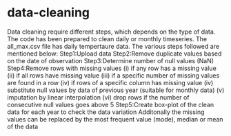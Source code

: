 # data-cleaning
Data cleaning require different steps, which depends on the type of data. The code has been prepared to clean daily or monthly timeseries. The all_max.csv file has daily tempertaure data.
The various steps followed are mentioned below:
Step1:Upload data
Step2:Remove duplicate values based on the date of observation
Step3:Determine number of null values (NaN)
Step4:Remove rows with missing values (i) if any row has a missing value (ii) if all rows have missing value (iii) if a specific number of missing values are found in a row (iv) if rows of a specific column has missing value (iv) substitute null values by data of previous year (suitable for monthly data) (v) imputation by linear interpolation (vi) drop rows if the number of consecutive null values goes above 5
Step5:Create box-plot of the clean data for each year to check the data variation
Additonally the missing values can be replaced by the most frequent value (mode), median or mean of the data
